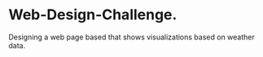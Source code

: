 # Web-Design-Challenge.
Designing a web page based that shows visualizations based on weather data.
